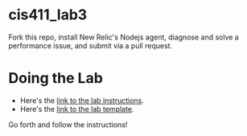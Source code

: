 # cis411_lab3
Fork this repo, install New Relic's Nodejs agent, diagnose and solve a performance issue, and submit via a pull request.

# Doing the Lab
- Here's the [link to the lab instructions](https://github.com/tangollama/cis411_lab3/blob/master/labreports/LAB_INSTRUCTIONS.md).
- Here's the [link to the lab template](https://github.com/tangollama/cis411_lab3/blob/master/labreports/LAB.md).

Go forth and follow the instructions!
